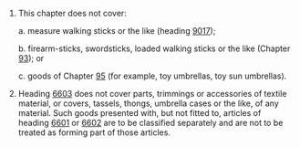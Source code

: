 1. This chapter does not cover:

    a. measure walking sticks or the like (heading [9017](/headings/9017));
    
    b. firearm-sticks, swordsticks, loaded walking sticks or the like (Chapter [93](/chapters/93)); or
    
    c. goods of Chapter [95](/chapters/95) (for example, toy umbrellas, toy sun umbrellas).

2. Heading [6603](/headings/6603) does not cover parts, trimmings or accessories of textile material, or covers, tassels, thongs, umbrella cases or the like, of any material. Such goods presented with, but not fitted to, articles of heading [6601](/headings/6601) or [6602](/headings/6602) are to be classified separately and are not to be treated as forming part of those articles.
